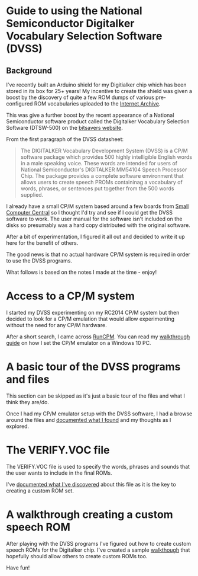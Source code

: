 # Guide to using the National Semiconductor Digitalker Vocabulary Selection Software (DVSS)

## Background

I've recently built an Arduino shield for my Digitialker chip which has been stored in its box for 25+ years! My incentive to create the shield was given a boost by the discovery of quite a few ROM dumps of various pre-configured ROM vocabularies uploaded to the [Internet Archive](https://archive.org/details/digitalker).

This was give a further boost by the recent appearance of a National Semiconductor software product called the Digitalker Vocabulary Selection Software (DTSW-500) on the [bitsavers website](http://bitsavers.informatik.uni-stuttgart.de/components/national/digitalker/NSC_DIGITALKER_CPM/).

From the first paragraph of the DVSS datasheet:
> The DIGITALKER Vocabulary Development System (DVSS) is a CP/M software package which provides 500 highly intelligible English words in a male speaking voice. These words are intended for users of National Semiconductor's DIGITALKER MM54104 Speech Processor Chip. The package provides a complete software environment that allows users to create speech PROMs containinag a vocabulary of words, phrases, or sentences put together from the 500 words supplied.

I already have a small CP/M system based around a few boards from [Small Computer Central](https://smallcomputercentral.com/) so I thought I'd try and see if I could get the DVSS software to work. The user manual for the software isn't included on the disks so presumably was a hard copy distributed with the original software.

After a bit of experimentation, I figured it all out and decided to write it up here for the benefit of others.

The good news is that no actual hardware CP/M system is required in order to use the DVSS programs.

What follows is based on the notes I made at the time - enjoy!

# Access to a CP/M system

I started my DVSS experimenting on my RC2014 CP/M system but then decided to look for a CP/M emulation that would allow experimenting without the need for any CP/M hardware.

After a short search, I came across [RunCPM](https://github.com/MockbaTheBorg/RunCPM). You can read my [walkthrough guide](/RunCPM_Setup.md) on how I set the CP/M emulator on a Windows 10 PC.

# A basic tour of the DVSS programs and files

This section can be skipped as it's just a basic tour of the files and what I think they are/do.

Once I had my CP/M emulator setup with the DVSS software, I had a browse around the files and [documented what I found](/Basic_tour.md) and my thoughts as I explored.

# The VERIFY.VOC file

The VERIFY.VOC file is used to specify the words, phrases and sounds that the user wants to include in the final ROMs.

I've [documented what I've discovered](https://github.com/MarkD833/Digitalker-Digital-Voice-Selection-Software/blob/main/Verify.md) about this file as it is the key to creating a custom ROM set.

# A walkthrough creating a custom speech ROM

After playing with the DVSS programs I've figured out how to create custom speech ROMs for the Digitalker chip. I've created a sample [walkthough](CustomROM.md) that hopefully should allow others to create custom ROMs too.

Have fun!
